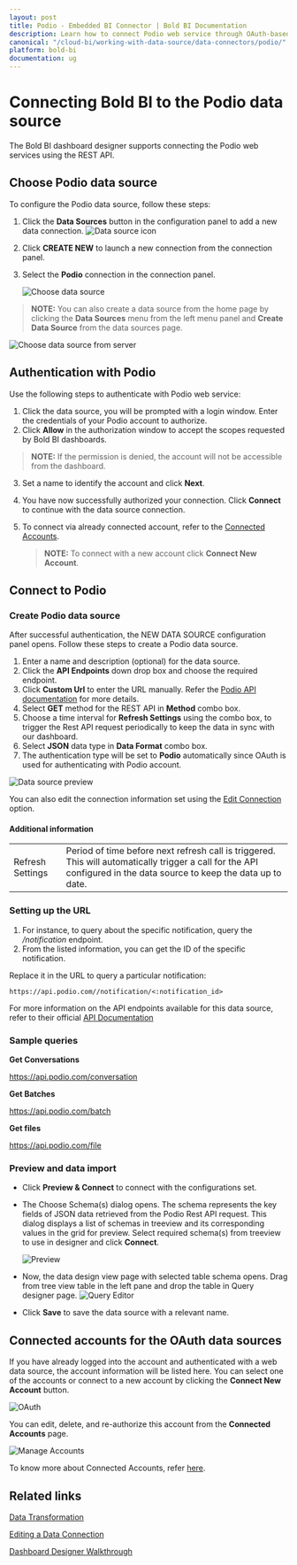 ```yaml
---
layout: post
title: Podio - Embedded BI Connector | Bold BI Documentation
description: Learn how to connect Podio web service through OAuth-based authentication with Bold BI deployed in your server and create data source.
canonical: "/cloud-bi/working-with-data-source/data-connectors/podio/"
platform: bold-bi
documentation: ug
---
```


# Connecting Bold BI to the Podio data source
The Bold BI dashboard designer supports connecting the Podio web services using the REST API. 

## Choose Podio data source
To configure the Podio data source, follow these steps:
1. Click the **Data Sources** button in the configuration panel to add a new data connection.
   ![Data source icon](/static/assets/embedded/working-with-datasource/data-connectors/images/common/DataSourcesIcon.png)

2. Click **CREATE NEW** to launch a new connection from the connection panel.
3. Select the **Podio** connection in the connection panel.

   ![Choose data source](/static/assets/embedded/working-with-datasource/data-connectors/images/Podio/ChooseDS.png)

> **NOTE:**  You can also create a data source from the home page by clicking the **Data Sources** menu from the left menu panel and **Create Data Source** from the data sources page.

   ![Choose data source from server](/static/assets/embedded/working-with-datasource/data-connectors/images/Podio/ChooseDS_server.png)

## Authentication with Podio
Use the following steps to authenticate with Podio web service:

1. Click the data source, you will be prompted with a login window. Enter the credentials of your Podio account to authorize.
2. Click **Allow** in the authorization window to accept the scopes requested by Bold BI dashboards.  
> **NOTE:**  If the permission is denied, the account will not be accessible from the dashboard.
3. Set a name to identify the account and click **Next**. 
4. You have now successfully authorized your connection. Click **Connect** to continue with the data source connection.
5. To connect via already connected account, refer to the [Connected Accounts](/embedded-bi/working-with-data-source/data-connectors/podio/#connected-accounts-for-oauth-data-sources).

     > **NOTE:**  To connect with a new account click **Connect New Account**.


## Connect to Podio
### Create Podio data source
After successful authentication, the NEW DATA SOURCE configuration panel opens. Follow these steps to create a Podio data source.
1. Enter a name and description (optional) for the data source.
2. Click the **API Endpoints** down drop box and choose the required endpoint.
3. Click **Custom Url** to enter the URL manually. Refer the [Podio API documentation](https://developers.podio.com/doc) for more details.
4. Select **GET** method for the REST API in **Method** combo box.
5. Choose a time interval for **Refresh Settings** using the combo box, to trigger the Rest API request periodically to keep the data in sync with our dashboard.  
6. Select **JSON** data type in **Data Format** combo box.
7. The authentication type will be set to **Podio** automatically since OAuth is used for authenticating with Podio account.

![Data source preview](/static/assets/embedded/working-with-datasource/data-connectors/images/Podio/DataSourcesView.png)

You can also edit the connection information set using the [Edit Connection](/embedded-bi/working-with-data-source/editing-a-data-connection/) option.

#### Additional information
<table width="600">
<tr>
<td>
Refresh Settings
</td>
<td>
Period of time before next refresh call is triggered. This will automatically trigger a call for the API configured in the data source to keep the data up to date.
</td>
</tr>
</table>

### Setting up the URL
1. For instance, to query about the specific notification, query the <i>/notification</i> endpoint.
2. From the listed information, you can get the ID of the specific notification.

Replace it in the URL to query a particular notification:

`https://api.podio.com//notification/<:notification_id>`

For more information on the API endpoints available for this data source, refer to their official [API Documentation](https://developers.podio.com/doc)

### Sample queries
**Get Conversations**

https://api.podio.com/conversation

**Get Batches**

https://api.podio.com/batch

**Get files**

https://api.podio.com/file

### Preview and data import
* Click **Preview & Connect** to connect with the configurations set.
* The Choose Schema(s) dialog opens. The schema represents the key fields of JSON data retrieved from the Podio Rest API request. This dialog displays a list of schemas in treeview and its corresponding values in the grid for preview. Select required schema(s) from treeview to use in designer and click **Connect**.

   ![Preview](/static/assets/embedded/working-with-datasource/data-connectors/images/common/Preview.png)

* Now, the data design view page with selected table schema opens. Drag from tree view table in the left pane and drop the table in Query designer page.
   ![Query Editor](/static/assets/embedded/working-with-datasource/data-connectors/images/common/QueryEditor.png)

* Click **Save** to save the data source with a relevant name.

## Connected accounts for the OAuth data sources
If you have already logged into the account and authenticated with a web data source, the account information will be listed here. You can select one of the accounts or connect to a new account by clicking the **Connect New Account** button.

   ![OAuth](/static/assets/embedded/working-with-datasource/data-connectors/images/Podio/OAuthDS.png)

You can edit, delete, and re-authorize this account from the **Connected Accounts** page.

   ![Manage Accounts](/static/assets/embedded/working-with-datasource/data-connectors/images/Podio/ManageDS.png)

To know more about Connected Accounts, refer [here](/embedded-bi/working-with-data-source/working-with-connected-accounts/).


## Related links

[Data Transformation](/embedded-bi/working-with-data-source/transforming-data/joining-table/)

[Editing a Data Connection](/embedded-bi/working-with-data-source/editing-a-data-connection/)   

[Dashboard Designer Walkthrough](/embedded-bi/getting-started/quick-start/)
